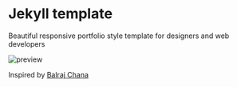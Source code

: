 # Jekyll template
Beautiful responsive portfolio style template for designers and web developers

![preview](http://i.imgur.com/9Nz6Ib9.jpg)

Inspired by [Balraj Chana](https://dribbble.com/shots/2380700-New-Portfolio-Site-Live)
